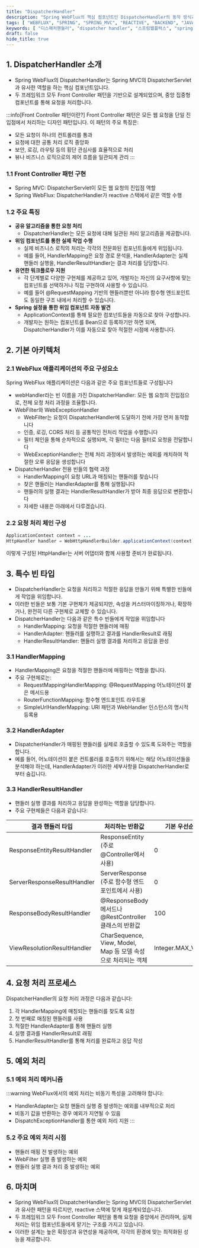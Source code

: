 ```yaml
---
title: "DispatcherHandler"
description: "Spring WebFlux의 핵심 컴포넌트인 DispatcherHandler의 동작 방식과 아키텍처를 Spring MVC의 DispatcherServlet과 비교하며 상세히 알아봅니다. Front Controller 패턴의 구현과 요청 처리 과정, 주요 컴포넌트들의 역할을 다룹니다."
tags: [ "WEBFLUX", "SPRING", "SPRING_MVC", "REACTIVE", "BACKEND", "JAVA" ]
keywords: [ "디스패처핸들러", "dispatcher handler", "스프링웹플럭스", "spring webflux", "스프링", "spring", "리액티브", "reactive", "디스패처서블릿", "dispatcher servlet", "스프링MVC", "spring mvc", "웹플럭스", "webflux", "프론트컨트롤러", "front controller" ]
draft: false
hide_title: true
---
```


## 1. DispatcherHandler 소개

- Spring WebFlux의 DispatcherHandler는 Spring MVC의 DispatcherServlet과 유사한 역할을 하는 핵심 컴포넌트입니다.
- 두 프레임워크 모두 Front Controller 패턴을 기반으로 설계되었으며, 중앙 집중형 컴포넌트를 통해 요청을 처리합니다.

:::info[Front Controller 패턴이란?]
Front Controller 패턴은 모든 웹 요청을 단일 진입점에서 처리하는 디자인 패턴입니다.
이 패턴의 주요 특징은:

- 모든 요청이 하나의 컨트롤러를 통과
- 요청에 대한 공통 처리 로직 중앙화
- 보안, 로깅, 라우팅 등의 횡단 관심사를 효율적으로 처리
- 뷰나 비즈니스 로직으로의 제어 흐름을 일관되게 관리
  :::

### 1.1 Front Controller 패턴 구현

- Spring MVC: DispatcherServlet이 모든 웹 요청의 진입점 역할
- Spring WebFlux: DispatcherHandler가 reactive 스택에서 같은 역할 수행

### 1.2 주요 특징

- **공유 알고리즘을 통한 요청 처리**
	- DispatcherHandler는 모든 요청에 대해 일관된 처리 알고리즘을 제공합니다.
- **위임 컴포넌트를 통한 실제 작업 수행**
	- 실제 비즈니스 로직의 처리는 각각의 전문화된 컴포넌트들에게 위임됩니다.
	- 예를 들어, HandlerMapping은 요청 경로 분석을, HandlerAdapter는 실제 핸들러 실행을, HandlerResultHandler는 결과 처리를 담당합니다.
- **유연한 워크플로우 지원**
	- 각 단계별로 다양한 구현체를 제공하고 있어, 개발자는 자신의 요구사항에 맞는 컴포넌트를 선택하거나 직접 구현하여 사용할 수 있습니다.
	- 예를 들어 @RequestMapping 기반의 핸들러뿐만 아니라 함수형 엔드포인트도 동일한 구조 내에서 처리할 수 있습니다.
- **Spring 설정을 통한 위임 컴포넌트 자동 발견**
	- ApplicationContext를 통해 필요한 컴포넌트들을 자동으로 찾아 구성합니다.
	- 개발자는 원하는 컴포넌트를 Bean으로 등록하기만 하면 되며, DispatcherHandler가 이를 자동으로 찾아 적절한 시점에 사용합니다.

## 2. 기본 아키텍처

### 2.1 WebFlux 애플리케이션의 주요 구성요소

Spring WebFlux 애플리케이션은 다음과 같은 주요 컴포넌트들로 구성됩니다

- webHandler라는 빈 이름을 가진 DispatcherHandler: 모든 웹 요청의 진입점으로, 전체 요청 처리 과정을 조율합니다.
- WebFilter와 WebExceptionHandler
	- WebFilter는 요청이 DispatcherHandler에 도달하기 전에 가장 먼저 동작합니다
	- 인증, 로깅, CORS 처리 등 공통적인 전처리 작업을 수행합니다
	- 필터 체인을 통해 순차적으로 실행되며, 각 필터는 다음 필터로 요청을 전달합니다
	- WebExceptionHandler는 전체 처리 과정에서 발생하는 예외를 캐치하여 적절한 오류 응답을 생성합니다
- DispatcherHandler 전용 빈들의 협력 과정
	- HandlerMapping이 요청 URL과 매칭되는 핸들러를 찾습니다
	- 찾은 핸들러는 HandlerAdapter를 통해 실행됩니다
	- 핸들러의 실행 결과는 HandlerResultHandler가 받아 최종 응답으로 변환합니다
	- 자세한 내용은 아래에서 다루겠습니다.

### 2.2 요청 처리 체인 구성

```java
ApplicationContext context = ...
HttpHandler handler = WebHttpHandlerBuilder.applicationContext(context).build();
```

이렇게 구성된 HttpHandler는 서버 어댑터와 함께 사용할 준비가 완료됩니다.

## 3. 특수 빈 타입

- DispatcherHandler는 요청을 처리하고 적절한 응답을 만들기 위해 특별한 빈들에게 작업을 위임합니다.
- 이러한 빈들은 보통 기본 구현체가 제공되지만, 속성을 커스터마이징하거나, 확장하거나, 완전히 다른 구현체로 교체할 수 있습니다.
- DispatcherHandler는 다음과 같은 특수 빈들에게 작업을 위임합니다
	- HandlerMapping: 요청을 적절한 핸들러에 매핑
	- HandlerAdapter: 핸들러를 실행하고 결과를 HandlerResult로 래핑
	- HandlerResultHandler: 핸들러 실행 결과를 처리하고 응답을 완성

### 3.1 HandlerMapping

- HandlerMapping은 요청을 적절한 핸들러에 매핑하는 역할을 합니다.
- 주요 구현체로는:
	- RequestMappingHandlerMapping: @RequestMapping 어노테이션이 붙은 메서드용
	- RouterFunctionMapping: 함수형 엔드포인트 라우트용
	- SimpleUrlHandlerMapping: URI 패턴과 WebHandler 인스턴스의 명시적 등록용

### 3.2 HandlerAdapter

- DispatcherHandler가 매핑된 핸들러를 실제로 호출할 수 있도록 도와주는 역할을 합니다.
- 예를 들어, 어노테이션이 붙은 컨트롤러를 호출하기 위해서는 해당 어노테이션들을 분석해야 하는데, HandlerAdapter가 이러한 세부사항을 DispatcherHandler로부터 숨깁니다.

### 3.3 HandlerResultHandler

- 핸들러 실행 결과를 처리하고 응답을 완성하는 역할을 담당합니다.
- 주요 구현체들은 다음과 같습니다:

| 결과 핸들러 타입                   | 처리하는 반환값                                         | 기본 우선순위           |
|-----------------------------|--------------------------------------------------|-------------------|
| ResponseEntityResultHandler | ResponseEntity (주로 @Controller에서 사용)             | 0                 |
| ServerResponseResultHandler | ServerResponse (주로 함수형 엔드포인트에서 사용)               | 0                 |
| ResponseBodyResultHandler   | @ResponseBody 메서드나 @RestController 클래스의 반환값      | 100               |
| ViewResolutionResultHandler | CharSequence, View, Model, Map 등 모델 속성으로 처리되는 객체 | Integer.MAX_VALUE |

## 4. 요청 처리 프로세스

DispatcherHandler의 요청 처리 과정은 다음과 같습니다:

1. 각 HandlerMapping에 매칭되는 핸들러를 찾도록 요청
2. 첫 번째로 매칭된 핸들러를 사용
3. 적절한 HandlerAdapter를 통해 핸들러 실행
4. 실행 결과를 HandlerResult로 래핑
5. HandlerResultHandler를 통해 처리를 완료하고 응답 작성

## 5. 예외 처리

### 5.1 예외 처리 메커니즘

:::warning
WebFlux에서의 예외 처리는 비동기 특성을 고려해야 합니다:

- HandlerAdapter는 요청 핸들러 실행 중 발생하는 예외를 내부적으로 처리
- 비동기 값을 반환하는 경우 예외가 지연될 수 있음
- DispatchExceptionHandler를 통한 예외 처리 지원
  :::

### 5.2 주요 예외 처리 시점

- 핸들러 매핑 전 발생하는 예외
- WebFilter 실행 중 발생하는 예외
- 핸들러 실행 결과 처리 중 발생하는 예외

## 6. 마치며

- Spring WebFlux의 DispatcherHandler는 Spring MVC의 DispatcherServlet과 유사한 패턴을 따르지만, reactive 스택에 맞게 재설계되었습니다.
- 두 프레임워크 모두 Front Controller 패턴을 통해 요청을 중앙에서 관리하며, 실제 처리는 위임 컴포넌트들에게 맡기는 구조를 가지고 있습니다.
- 이러한 설계는 높은 확장성과 유연성을 제공하며, 각각의 환경에 맞는 최적화된 성능을 제공합니다.